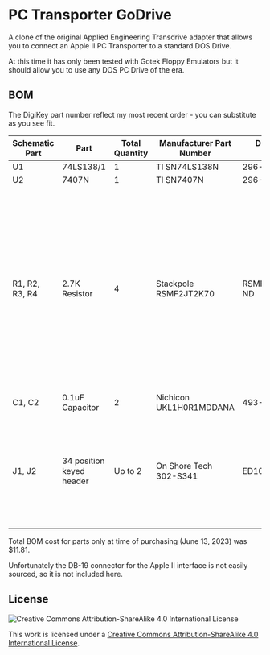 # PC Transporter GoDrive

A clone of the original Applied Engineering Transdrive adapter that allows
you to connect an Apple II PC Transporter to a standard DOS Drive.

At this time it has only been tested with Gotek Floppy Emulators but it
should allow you to use any DOS PC Drive of the era.

## BOM

The DigiKey part number reflect my most recent order - you can substitute as you see fit.

| Schematic Part | Part                       | Total Quantity | Manufacturer Part Number | DigiKey Part Number | Notes |
|----------------|----------------------------|----------------|--------------------------|---------------------|-------|
| U1             | 74LS138/1                  | 1              | TI SN74LS138N            | 296-1639-5-ND       |       |
| U2             | 7407N                      | 1              | TI SN7407N               | 296-1436-ND         |       |
| R1, R2, R3, R4 | 2.7K Resistor              | 4              | Stackpole RSMF2JT2K70    | RSMF2JT2K70CT-ND    | Any 2.7k commodity resistor will work, the pad is sized perfectly for the noted part but you definitely can use a smaller cheaper resistor. The large resistors where an aesthetic choice. |
| C1, C2         | 0.1uF Capacitor            | 2              | Nichicon UKL1H0R1MDDANA  | 493-15375-ND        |       |
| J1, J2         | 34 position keyed header   | Up to 2        | On Shore Tech 302-S341   | ED10528-ND          | This connector is optional, depends on how you want to connect your floppy drive to the board |

Total BOM cost for parts only at time of purchasing (June 13, 2023) was $11.81.

Unfortunately the DB-19 connector for the Apple II interface is not easily sourced, so it is not included here.

## License

![Creative Commons Attribution-ShareAlike 4.0 International License](https://i.creativecommons.org/l/by-sa/4.0/88x31.png)

This work is licensed under a [Creative Commons Attribution-ShareAlike 4.0 International License](http://creativecommons.org/licenses/by-sa/4.0/).
